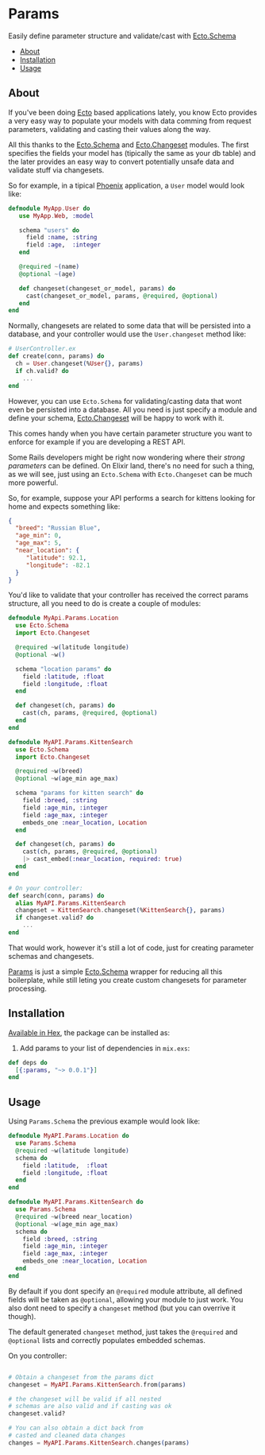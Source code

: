 # Params

Easily define parameter structure and validate/cast with [Ecto.Schema][Ecto.Schema]

- [About](#About)
- [Installation](#Installation)
- [Usage](#Usage)

## About

If you've been doing [Ecto][Ecto] based applications lately,
you know Ecto provides a very easy way to populate your models with data comming
from request parameters, validating and casting their values along the way.

All this thanks to the [Ecto.Schema][Ecto.Schema] and [Ecto.Changeset][cast] modules.
The first specifies the fields your model has (tipically the same as your db table)
and the later provides an easy way to convert potentially unsafe data and validate
stuff via changesets.

So for example, in a tipical [Phoenix][Phoenix] application, a `User` model
would look like:

```elixir
defmodule MyApp.User do
   use MyApp.Web, :model

   schema "users" do
     field :name, :string
     field :age,  :integer
   end

   @required ~(name)
   @optional ~(age)

   def changeset(changeset_or_model, params) do
     cast(changeset_or_model, params, @required, @optional)
   end
end
```

Normally, changesets are related to some data that will be persisted into
a database, and your controller would use the `User.changeset` method like:

```elixir
# UserController.ex
def create(conn, params) do
  ch = User.changeset(%User{}, params)
  if ch.valid? do
    ...
end
```

However, you can use `Ecto.Schema` for validating/casting data that
wont even be persisted into a database. All you need is just specify a module and
define your schema, [Ecto.Changeset][cast] will be happy to work with it.

This comes handy when you have certain parameter structure you want
to enforce for example if you are developing a REST API.

Some Rails developers might be right now wondering where their
_strong parameters_ can be defined. On Elixir land, there's no need for
such a thing, as we will see, just using an `Ecto.Schema` with `Ecto.Changeset`
can be much more powerful.

So, for example, suppose your API performs a search for kittens looking for
home and expects something like:

```json
{
  "breed": "Russian Blue",
  "age_min": 0,
  "age_max": 5,
  "near_location": {
     "latitude": 92.1,
     "longitude": -82.1
  }
}
```

You'd like to validate that your controller has received the correct
params structure, all you need to do is create a couple of modules:

```elixir
defmodule MyApi.Params.Location
  use Ecto.Schema
  import Ecto.Changeset

  @required ~w(latitude longitude)
  @optional ~w()

  schema "location params" do
    field :latitude, :float
    field :longitude, :float
  end

  def changeset(ch, params) do
    cast(ch, params, @required, @optional)
  end
end

defmodule MyAPI.Params.KittenSearch
  use Ecto.Schema
  import Ecto.Changeset

  @required ~w(breed)
  @optional ~w(age_min age_max)

  schema "params for kitten search" do
    field :breed, :string
    field :age_min, :integer
    field :age_max, :integer
    embeds_one :near_location, Location
  end

  def changeset(ch, params) do
    cast(ch, params, @required, @optional)
    |> cast_embed(:near_location, required: true)
  end
end

# On your controller:
def search(conn, params) do
  alias MyAPI.Params.KittenSearch
  changeset = KittenSearch.changeset(%KittenSearch{}, params)
  if changeset.valid? do
    ...
end
```

That would work, however it's still a lot of code,
just for creating parameter schemas and changesets.

[Params](#Usage) is just a simple [Ecto.Schema][Ecto.Schema]
wrapper for reducing all this boilerplate, while still
leting you create custom changesets for parameter processing.

## Installation

[Available in Hex](https://hex.pm/packages/params), the package can be installed as:

  1. Add params to your list of dependencies in `mix.exs`:

```elixir
def deps do
  [{:params, "~> 0.0.1"}]
end
```

## Usage

Using `Params.Schema` the previous example would look like:

```elixir
defmodule MyAPI.Params.Location do
  use Params.Schema
  @required ~w(latitude longitude)
  schema do
    field :latitude,  :float
    field :longitude, :float
  end
end

defmodule MyAPI.Params.KittenSearch do
  use Params.Schema
  @required ~w(breed near_location)
  @optional ~w(age_min age_max)
  schema do
    field :breed, :string
    field :age_min, :integer
    field :age_max, :integer
    embeds_one :near_location, Location
  end
end
```

By default if you dont specify an `@required`
module attribute, all defined fields will be
taken as `@optional`, allowing your module
to just work. You also dont need to specify
a `changeset` method (but you can overrive it though).

The default generated `changeset` method, just
takes the `@required` and `@optional` lists
and correctly populates embedded schemas.

On you controller:

```elixir

# Obtain a changeset from the params dict
changeset = MyAPI.Params.KittenSearch.from(params)

# the changeset will be valid if all nested
# schemas are also valid and if casting was ok
changeset.valid?

# You can also obtain a dict back from
# casted and cleaned data changes
changes = MyAPI.Params.KittenSearch.changes(params)
```


[Phoenix]: http://www.phoenixframework.org
[Ecto]: https://hexdocs.pm/ecto
[Ecto.Schema]: https://hexdocs.pm/ecto/Ecto.Schema.html
[cast]: https://hexdocs.pm/ecto/Ecto.Changeset.html#cast/4
